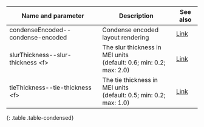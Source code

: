 | Name and parameter | Description | See also |
|---|---|---|
| <span class="lang1">condenseEncoded</span><span class="lang2">--condense-encoded</span> | Condense encoded layout rendering | [Link](link-to) |
| <span class="lang1">slurThickness</span><span class="lang2">--slur-thickness</span> &lt;f&gt; | The slur thickness in MEI units<br/>(default: 0.6; min: 0.2; max: 2.0) | [Link](link-to) |
| <span class="lang1">tieThickness</span><span class="lang2">--tie-thickness</span> &lt;f&gt; | The tie thickness in MEI units<br/>(default: 0.5; min: 0.2; max: 1.0) | [Link](link-to) |
{: .table .table-condensed}
